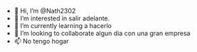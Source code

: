 - 👋 Hi, I’m @Nath2302
- 👀 I’m interested in salir adelante.
- 🌱 I’m currently learning a hacerlo
- 💞️ I’m looking to collaborate  algun dia con una gran empresa
- 📫  No tengo hogar

<!---
Nath2302/Nath2302 is a ✨ special ✨ repository because its `README.md` (this file) appears on your GitHub profile.
You can click the Preview link to take a look at your changes.
--->
